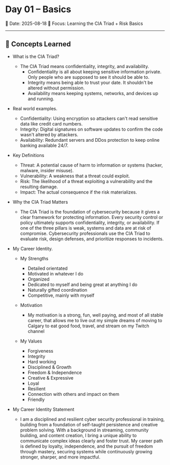 # Day 01 – Basics
📅 Date: 2025-08-18
🎯 Focus: Learning the CIA Triad + Risk Basics

---

## 📘 Concepts Learned
- What is the CIA Triad?
  - The CIA Triad means confidentiality, integrity, and availability.
    - Confidentiality is all about keeping sensitive information private. Only people who are supposed to see it should be able to.
    - Integrity means being able to trust your date. It shouldn't be altered without permission.
    - Availability means keeping systems, networks, and devices up and running.
- Real world examples.
  - Confidentiality: Using encryption so attackers can't read sensitive data like credit card numbers.
  - Integrity: Digital signatures on software updates to confirm the code wasn't altered by attackers.
  - Availability: Redundant servers and DDos protection to keep online banking available 24/7.

- Key Definitions
  - Threat: A potential cause of harm to information or systems (hacker, malware, insider misuse).
  - Vulnerability: A weakness that a threat could exploit.
  - Risk: The likelihood of a threat exploiting a vulnerability and the resulting damage.
  - Impact: The actual consequence if the risk materializes.

- Why the CIA Triad Matters
  - The CIA Triad is the foundation of cybersecurity because it gives a clear framework for protecting information. Every security control or policy ultimately supports confidentiality, integrity, or availability. If one of the three pillars is weak, systems and data are at risk of compromise. Cybersecurity professionals use the CIA Triad to evaluate risk, design defenses, and prioritize responses to incidents.

- My Career Identity.
  - My Strengths
    - Detailed orientated
    - Motivated in whatever I do
    - Organized
    - Dedicated to myself and being great at anything I do
    - Naturally gifted coordination
    - Competitive, mainly with myself

  - Motivation
    - My motivation is a strong, fun, well paying, and most of all stable career, that allows me to live out my simple dreams of moving to Calgary to eat good food, travel, and stream on my Twitch channel

  - My Values
    - Forgiveness
    - Integrity
    - Hard working
    - Disciplined & Growth
    - Freedom & Independence
    - Creative & Expressive
    - Loyal
    - Resilient
    - Connection with others and impact on them
    - Friendly

- My Career Identity  Statement
  - I am a disciplined and resilient cyber security professional in training, building from a foundation of self-taught persistence and creative problem solving. With a background in streaming, community building, and content creation, I bring a unique ability to communicate complex ideas clearly and foster trust. My career path is defined by loyalty, independence, and the pursuit of freedom through mastery, securing systems while continuously growing stronger, sharper, and more impactful.
